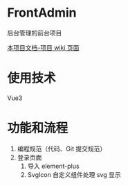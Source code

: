 # FrontAdmin

后台管理的前台项目

[本项目文档-项目 wiki 页面](https://github.com/hairyOwl/FrontAdmin/wiki)

# 使用技术

Vue3

# 功能和流程

1. 编程规范（代码、Git 提交规范）
2. 登录页面
   1. 导入 element-plus
   2. SvgIcon 自定义组件处理 svg 显示
